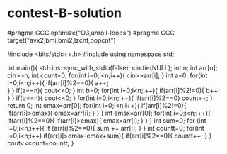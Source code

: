 # contest-B-solution
#pragma GCC optimize("O3,unroll-loops")
#pragma GCC target("avx2,bmi,bmi2,lzcnt,popcnt")
 
#include <bits/stdc++.h>
#include <set>
using namespace std;
 
int main(){
	std::ios::sync_with_stdio(false);
	cin.tie(NULL);
    int n;
	int arr[n];
    cin>>n;
    int count=0;
    for(int i=0;i<n;i++){
    	cin>>arr[i];
	}
	int a=0;
	for(int i=0;i<n;i++){
		if(arr[i]%2==0){
		a++;	
		}
	}
	if(a==n){
		cout<<0;
	}
	int b=0;
	for(int i=0;i<n;i++){
		if(arr[i]%2!=0){
		b++;	
		}
	}
	if(b==n){
		cout<<0;
	}
	for(int i=0;i<n;i++){
		if(arr[i]%2==0)
		count++;
	}
	return 0;
	int omax=arr[0];
    for(int i=0;i<n;i++){
    	if(arr[i]%2!=0){
        if(arr[i]>omax){
            omax=arr[i];
        }
    }
    }
    int emax=arr[0];
    for(int i=0;i<n;i++){
    	if(arr[i]%2==0){
        if(arr[i]>emax){
            emax=arr[i];
        }
    }
    }
    int sum=0;
    for (int i=0;i<n;i++){
        if (arr[i]%2==0){
            sum += arr[i];
        }
    }
    int countt=0;
    for(int i=0;i<n;i++)
    	if(arr[i]>omax-emax+sum){
    		if(arr[i]%2==0){
    		countt++;
		}
	}
	cout<<count+countt;
}
